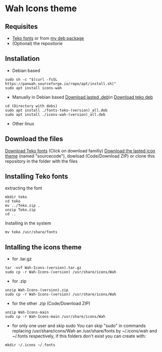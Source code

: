 # Wah Icons theme
## Requisites
- [Teko fonts](https://fonts.google.com/specimen/Teko) or from [my deb package](https://panwah.sourceforge.io/repo/apt/pool/main/f/fonts-teko/fonts-teko-1.1_all.deb)
- (Optional) the repositorie
## Installation
- Debian based
```
sudo sh -c "$(curl -fsSL https://panwah.sourceforge.io/repo/apt/install.sh)"
sudo apt install icons-wah
```
- Manually in Debian based
[Download lasted .deb](https://github.com/Reisy243/Wah-Icons/tags)\n
[Download teko deb](https://panwah.sourceforge.io/repo/apt/pool/main/f/fonts-teko/fonts-teko-1.1_all.deb)
```
cd (Directory with debs)
sudo apt install ./fonts-teko-(version)_all.deb
sudo apt install ./icons-wah-(version)_all.deb
```
- Other linux
## Download the files
[Download Teko fonts](https://fonts.google.com/specimen/Teko) (Click on download familly)
[Download the lasted icon theme](https://github.com/Reisy243/Wah-Icons/tags) (named "sourcecode"), dowload (Code/Download ZIP) or clone this repository
in the folder with the files
## Installing Teko fonts
extracting the font
```
mkdir teko
cd teko
mv ../Teko.zip .
unzip Teko.zip
cd ..
```
Installing in the system
```
mv teko /usr/share/fonts
```
## Intalling the icons theme
- for .tar.gz
```
tar -xvf Wah-Icons-(version).tar.gz
sudo cp -r Wah-Icons-(version) /usr/share/icons/Wah
```
- for .zip
```
unzip Wah-Icons-(version).zip
sudo cp -r Wah-Icons-(version) /usr/share/icons/Wah
```
- for the other .zip (Code/Download ZIP)
```
unzip Wah-Icons-main
sudo cp -r Wah-Icons-main /usr/share/icons/Wah
```
- for only one user and skip sudo
You can skip "sudo" in commands replacing /usr/share/icons/Wah an /usr/share/fonts by ~/.icons/wah and ~/.fonts respectively, if this folders don't exist you can create with:
```
mkdir ~/.icons ~/.fonts
```
